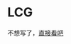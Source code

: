 # LCG   
不想写了，[直接看吧](https://dexterjie.github.io/2024/07/16/%E6%B5%81%E5%AF%86%E7%A0%81/%E6%B5%81%E5%AF%86%E7%A0%81-LCG/)

